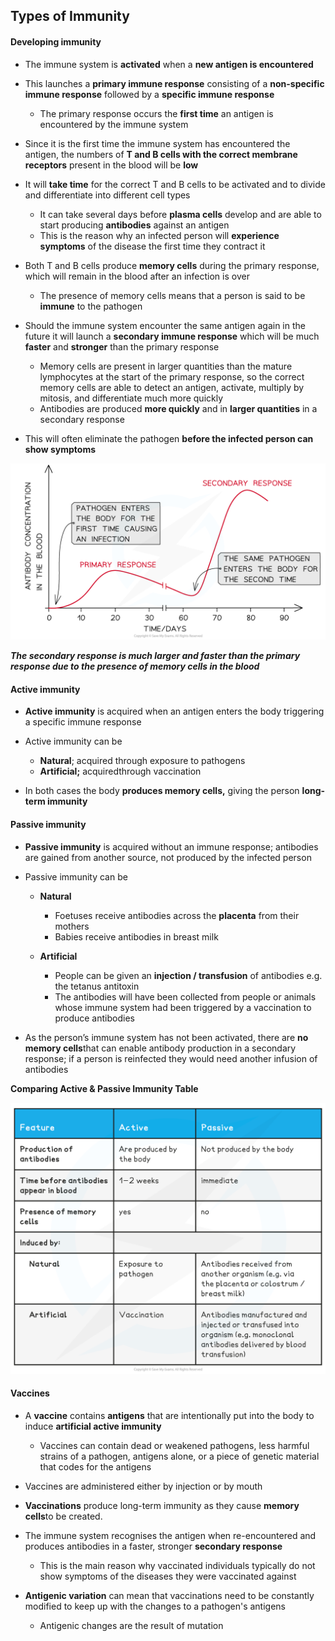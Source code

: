 ## Types of Immunity

#### Developing immunity

* The immune system is **activated** when a **new antigen is encountered**
* This launches a **primary immune response** consisting of a **non-specific immune response** followed by a **specific immune response**

  + The primary response occurs the **first time** an antigen is encountered by the immune system
* Since it is the first time the immune system has encountered the antigen, the numbers of **T and B cells with the correct membrane receptors** present in the blood will be **low**
* It will **take time** for the correct T and B cells to be activated and to divide and differentiate into different cell types

  + It can take several days before **plasma cells** develop and are able to start producing **antibodies** against an antigen
  + This is the reason why an infected person will **experience symptoms** of the disease the first time they contract it
* Both T and B cells produce **memory cells** during the primary response, which will remain in the blood after an infection is over

  + The presence of memory cells means that a person is said to be **immune** to the pathogen
* Should the immune system encounter the same antigen again in the future it will launch a **secondary immune response** which will be much **faster** and **stronger** than the primary response

  + Memory cells are present in larger quantities than the mature lymphocytes at the start of the primary response, so the correct memory cells are able to detect an antigen, activate, multiply by mitosis, and differentiate much more quickly
  + Antibodies are produced **more quickly** and in **larger quantities** in a secondary response
* This will often eliminate the pathogen **before the infected person can show symptoms**

![Antibody concentration](Antibody-concentration.png)

***The secondary response is much larger and faster than the primary response due to the presence of memory cells in the blood***

#### Active immunity

* **Active immunity** is acquired when an antigen enters the body triggering a specific immune response
* Active immunity can be

  + **Natural**; acquired through exposure to pathogens
  + **Artificial;** acquiredthrough vaccination
* In both cases the body **produces memory cells,** giving the person **long-term immunity**

#### Passive immunity

* **Passive immunity** is acquired without an immune response; antibodies are gained from another source, not produced by the infected person
* Passive immunity can be

  + **Natural**

    - Foetuses receive antibodies across the **placenta** from their mothers
    - Babies receive antibodies in breast milk
  + **Artificial**

    - People can be given an **injection / transfusion** of antibodies e.g. the tetanus antitoxin
    - The antibodies will have been collected from people or animals whose immune system had been triggered by a vaccination to produce antibodies
* As the person’s immune system has not been activated, there are **no memory cells**that can enable antibody production in a secondary response; if a person is reinfected they would need another infusion of antibodies

**Comparing Active & Passive Immunity Table**

![Comparing active and passive immunity table](Comparing-active-and-passive-immunity-table.png)

#### Vaccines

* A **vaccine** contains **antigens** that are intentionally put into the body to induce **artificial active immunity**

  + Vaccines can contain dead or weakened pathogens, less harmful strains of a pathogen, antigens alone, or a piece of genetic material that codes for the antigens
* Vaccines are administered either by injection or by mouth
* **Vaccinations** produce long-term immunity as they cause **memory cells**to be created.
* The immune system recognises the antigen when re-encountered and produces antibodies in a faster, stronger **secondary response**

  + This is the main reason why vaccinated individuals typically do not show symptoms of the diseases they were vaccinated against
* **Antigenic variation** can mean that vaccinations need to be constantly modified to keep up with the changes to a pathogen's antigens

  + Antigenic changes are the result of mutation